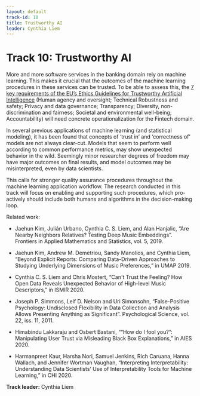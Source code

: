 ```yaml
---
layout: default
track-id: 10
title: Trustworthy AI
leader: Cynthia Liem
---
```


# Track 10: Trustworthy AI

More and more software services in the banking domain rely on machine learning. This makes it crucial that the outcomes of the machine learning procedures in these services can be trusted. To be able to assess this, the [7 key requirements of the EU’s Ethics Guidelines for Trustworthy Artificial Intelligence](https://ec.europa.eu/futurium/en/ai-alliance-consultation) (Human agency and oversight; Technical Robustness and safety; Privacy and data governance; Transparency; Diversity, non-discrimination and fairness; Societal and environmental well-being; Accountability) will need concrete operationalization for the Fintech domain.

In several previous applications of machine learning (and statistical modeling), it has been found that concepts of ‘trust in’ and ‘correctness of’ models are not always clear-cut. Models that seem to perform well according to common performance metrics, may show unexpected behavior in the wild. Seemingly minor researcher degrees of freedom may have major outcomes on final results, and model outcomes may be misinterpreted, even by data scientists.

This calls for stronger quality assurance procedures throughout the machine learning application workflow. The research conducted in this track will focus on enabling and supporting such procedures, which pro-actively should include both humans and algorithms in the decision-making loop.


Related work:

- Jaehun Kim, Julián Urbano, Cynthia C. S. Liem, and Alan Hanjalic, “Are Nearby Neighbors Relatives? Testing Deep Music Embeddings”. Frontiers in Applied Mathematics and Statistics, vol. 5, 2019.

- Jaehun Kim, Andrew M. Demetriou, Sandy Manolios, and Cynthia Liem, “Beyond Explicit Reports: Comparing Data-Driven Approaches to Studying Underlying Dimensions of Music Preferences,” in UMAP 2019.

- Cynthia C. S. Liem and Chris Mostert, “Can't Trust the Feeling? How Open Data Reveals Unexpected Behavior of High-level Music Descriptors,” in ISMIR 2020.

- Joseph P. Simmons, Leif D. Nelson and Uri Simonsohn, “False-Positive Psychology: Undisclosed Flexibility in Data Collection and Analysis Allows Presenting Anything as Significant”. Psychological Science, vol. 22, iss. 11, 2011.

- Himabindu Lakkaraju and Osbert Bastani, ““How do I fool you?”: Manipulating User Trust via Misleading Black Box Explanations,” in AIES 2020.

- Harmanpreet Kaur, Harsha Nori, Samuel Jenkins, Rich Caruana, Hanna Wallach, and Jennifer Wortman Vaughan, “Interpreting Interpretability: Understanding Data Scientists’ Use of Interpretability Tools for Machine Learning,” in CHI 2020.

**Track leader:** Cynthia Liem
